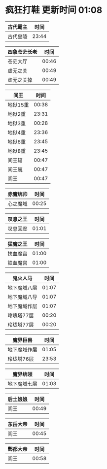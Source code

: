 # 疯狂打鞋 更新时间 01:08

| 古代霸主   | 时间    |
|--------|-------|
| 古代皇陵 | 23:44 |

| 四象苍茫长老   | 时间    |
|--------|-------|
| 苍茫大厅 | 00:46 |
| 虚无之关 | 00:49 |
| 虚无之关掉 | 00:49 |

| 间王   | 时间    |
|--------|-------|
| 地狱15重 | 00:38 |
| 地狱2重 | 23:31 |
| 地狱3重 | 00:28 |
| 地狱4重 | 23:36 |
| 地狱6重 | 23:45 |
| 地狱8重 | 23:45 |
| 间王辐 | 00:47 |
| 间王兢 | 00:47 |
| 阎王 | 00:47 |

| 赤魔统帅   | 时间    |
|--------|-------|
| 心之魔域 | 00:25 |

| 叹息之王   | 时间    |
|--------|-------|
| 叹息回廊 | 01:01 |

| 猛魔之王   | 时间    |
|--------|-------|
| 扶血魔宫 | 01:00 |
| 铁血魔宫 | 01:00 |

| 鬼火人马   | 时间    |
|--------|-------|
| 地下魔域八层 | 01:07 |
| 地下魔域八导 | 01:07 |
| 地下魔域作层 | 01:07 |
| 玲瑰塔77层 | 00:20 |
| 玲珑塔77层 | 00:20 |

| 魔界巨兽   | 时间    |
|--------|-------|
| 地下魔域作层 | 01:05 |
| 玲珑塔76层 | 23:53 |

| 魔界统领   | 时间    |
|--------|-------|
| 地下魔域七层 | 01:03 |

| 后土娘娘   | 时间    |
|--------|-------|
| 阎王 | 00:49 |

| 东岳大帝   | 时间    |
|--------|-------|
| 阎王 | 00:45 |

| 酆都大帝   | 时间    |
|--------|-------|
| 阎王 | 00:58 |